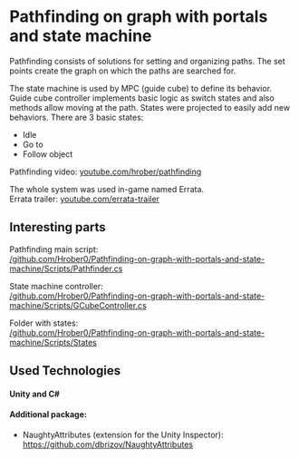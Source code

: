 # Pathfinding on graph with portals and state machine

Pathfinding consists of solutions for setting and organizing paths.
The set points create the graph on which the paths are searched for.

The state machine is used by MPC (guide cube) to define its behavior.
Guide cube controller implements basic logic as switch states and also methods allow moving at the path.
States were projected to easily add new behaviors.
There are 3 basic states:
- Idle
- Go to
- Follow object


Pathfinding video: [youtube.com/hrober/pathfinding](https://www.youtube.com/watch?v=cvg2pc2LpKg)

The whole system was used in-game named Errata.<br>
Errata trailer: [youtube.com/errata-trailer](https://www.youtube.com/watch?v=JyS9zIQbpxQ)


## Interesting parts

Pathfinding main script:<br>
[/github.com/Hrober0/Pathfinding-on-graph-with-portals-and-state-machine/Scripts/Pathfinder.cs](https://github.com/Hrober0/Pathfinding-on-graph-with-portals-and-state-machine/blob/main/Assets/Pathfinding/Scripts/Pathfinder.cs)

State machine controller:<br>
[/github.com/Hrober0/Pathfinding-on-graph-with-portals-and-state-machine/Scripts/GCubeController.cs](https://github.com/Hrober0/Pathfinding-on-graph-with-portals-and-state-machine/blob/main/Assets/CubeStateMachine/Scripts/GCubeController.cs)

Folder with states:<br>
[/github.com/Hrober0/Pathfinding-on-graph-with-portals-and-state-machine/Scripts/States](https://github.com/Hrober0/Pathfinding-on-graph-with-portals-and-state-machine/tree/main/Assets/CubeStateMachine/Scripts/States)


## Used Technologies

#### Unity and C#

#### Additional package:
- NaughtyAttributes (extension for the Unity Inspector):  https://github.com/dbrizov/NaughtyAttributes
